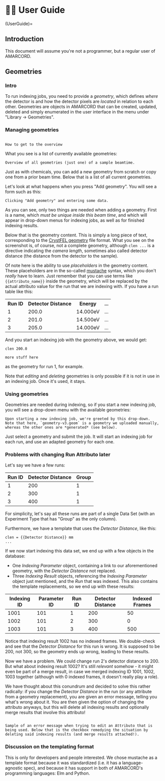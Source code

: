# 🧑‍🔬 User Guide

(UserGuide)=
## Introduction

This document will assume you're not a programmer, but a regular user of AMARCORD.

## Geometries

### Intro

To run indexing jobs, you need to provide a *geometry*, which defines *where* the detector is and how the detector pixels are *located* in relation to each other. Geometries are objects in AMARCORD that can be created, updated, deleted and simply enumerated in the user interface in the menu under "Library → Geometries".

### Managing geometries

```{figure} menu-libraries.png

How to get to the overview
```

What you see is a list of currently available geometries:

```{figure} geometry-overview.png
Overview of all geometries (just one) of a sample beamtime.
```

Just as with chemicals, you can add a new geometry from scratch or copy one from a prior beam time. Below that is a list of all current geometries.

Let's look at what happens when you press "Add geometry". You will see a form such as this:

```{figure} add-geometry.png
Clicking "Add geometry" and entering some data.
```

As you can see, only two things are needed when adding a geometry. First is a name, which *must be unique inside this beam time*, and which will appear in drop-down menus for indexing jobs, as well as for finished indexing results.

Below that is the geometry content. This is simply a long piece of text, corresponding to the [CrystFEL geometry](https://gitlab.desy.de/thomas.white/crystfel/-/blob/master/doc/man/crystfel_geometry.5.md) file format. What you see on the screenshot is, of course, not a complete geometry, although `clen ...` is a directive indicating the *camera length*, sometimes also called detector distance (the distance from the detector to the sample).

Of note here is the ability to use *placeholders* in the geometry content. These placeholders are in the so-called [mustache](https://mustache.github.io/) syntax, which you don't *really* have to learn. Just remember that you can use terms like `{{attributo_name}}` inside the geometry, which will be replaced by the actual attributo value for the run that we are indexing with. If you have a run table like this:

<table>
<tr>
<th>Run ID</th>
<th>Detector Distance</th>
<th>Energy</th>
<th>...</th>
</tr>
<tr>
<td>1</td>
<td>200.0</td>
<td>14.000eV</td>
<td>...</td>
</tr>
<tr>
<td>2</td>
<td>201.0</td>
<td>14.500eV</td>
<td>...</td>
</tr>
<tr>
<td>3</td>
<td>205.0</td>
<td>14.000eV</td>
<td>...</td>
</tr>
</table>

And you start an indexing job with the geometry above, we would get:

```
clen 200.0

more stuff here
```

as the geometry for run 1, for example.

Note that *editing* and *deleting* geometries is only possible if it is not in use in an indexing job. Once it's used, it stays.

### Using geometries

Geometries are needed during indexing, so if you start a new indexing job, you will see a drop-down menu with the available geometries:

```{figure} geometry-selection.png
Upon starting a new indexing job, we're greeted by this drop-down. Note that here, `geometry-v3.geom` is a geometry we uploaded manually, whereas the other ones are *generated* (see below).
```

Just select a geometry and submit the job. It will start an indexing job for each run, and use an adapted geometry for each one.

### Problems with changing Run Attributo later

Let's say we have a few runs:

| Run ID | Detector Distance | Group |
|--------|-------------------|-------|
| 1      | 200               | 1     |
| 2      | 300               | 1     |
| 3      | 400               | 1     |

For simplicity, let's say all these runs are part of a single Data Set (with an Experiment Type that has "Group" as the only column).

Furthermore, we have a template that uses the *Detector Distance*, like this:

```
clen = {{Detector Distance}} mm
...
```

If we now start indexing this data set, we end up with a few objects in the database:

- One *Indexing Parameter* object, containing a link to our aforementioned geometry, with the *Detector Distance* not replaced.
- Three *Indexing Result* objects, referencing the *Indexing Parameter* object just mentioned, and the *Run* that was indexed. This also contains the template replacements, so we end up with these results:

| Indexing ID | Parameter ID | Run ID | Detector Distance | Indexed Frames |
|-------------|--------------|--------|-------------------|----------------|
| 1001        | 101          | 1      | 200               | 50             |
| 1002        | 101          | 2      | 300               | 0              |
| 1003        | 101          | 3      | 400               | 500            |

Notice that indexing result 1002 has no indexed frames. We double-check and see that the *Detector Distance* for this run is wrong. It is supposed to be 200, not 300, so the geometry ends up wrong, leading to these results.

Now we have a problem. We could change run 2's detector distance to 200. But what about indexing result 1002? It's still *relevant* somehow - it might even be part of a merge result, in case we merged indexing ID 1001, 1002, 1003 together (although with 0 indexed frames, it doesn't really play a role).

We have thought about this conundrum and decided to solve this rather radically: if you change the *Detector Distance* in the run (or any attribute from a geometry replacement), you are given an error message, telling you what's wrong about it. You are then given the option of changing the attributo anyways, but this will delete all indexing results and optionally merge results that involve this attributo!

```{figure} delete-dependent.png

Sample of an error message when trying to edit an Attributo that is being used. Below that is the checkbox remedying the situation by deleting said indexing results (and merge results attached!).
```

### Discussion on the templating format

This is only for developers and people interested. We chose mustache as a template format because it was standardized (i.e. it has a language-agnostic spec), and because it has support in both of AMARCORD's programming languages: Elm and Python.
